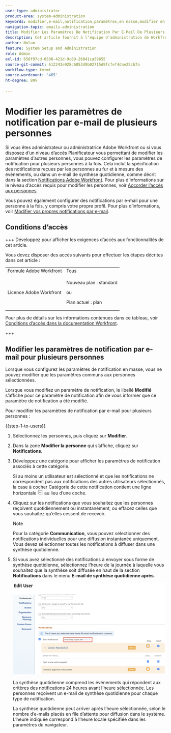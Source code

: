 ```yaml
---
user-type: administrator
product-area: system-administration
keywords: modifier,e-mail,notification,paramètres,en masse,modifier en masse,configurer,multiple,personnes
navigation-topic: emails-administration
title: Modifier Les Paramètres De Notification Par E-Mail De Plusieurs Utilisateurs
description: Cet article fournit à l’équipe d’administration de Workfront ou de groupes des informations sur la façon dont elle peut mettre à jour les notifications par e-mail d’autres personnes.
author: Nolan
feature: System Setup and Administration
role: Admin
exl-id: 658f97cd-0500-421d-9c89-26041ca59655
source-git-commit: 612243e928c6053d9b02715d9fcfef4dae25cb7a
workflow-type: tm+mt
source-wordcount: '465'
ht-degree: 89%

---
```


# Modifier les paramètres de notification par e-mail de plusieurs personnes

<!-- Audited: 12/2023 -->

Si vous êtes administrateur ou administratrice Adobe Workfront ou si vous disposez d’un niveau d’accès Planificateur vous permettant de modifier les paramètres d’autres personnes, vous pouvez configurer les paramètres de notification pour plusieurs personnes à la fois. Cela inclut la spécification des notifications reçues par les personnes au fur et à mesure des événements, ou dans un e-mail de synthèse quotidienne, comme décrit dans la section [Notifications Adobe Workfront](../../../workfront-basics/using-notifications/wf-notifications.md). Pour plus d’informations sur le niveau d’accès requis pour modifier les personnes, voir [Accorder l’accès aux personnes](../../../administration-and-setup/add-users/configure-and-grant-access/grant-access-other-users.md).

Vous pouvez également configurer des notifications par e-mail pour une personne à la fois, y compris votre propre profil. Pour plus d’informations, voir [Modifier vos propres notifications par e-mail](../../../workfront-basics/using-notifications/activate-or-deactivate-your-own-event-notifications.md).


## Conditions d’accès

+++ Développez pour afficher les exigences d’accès aux fonctionnalités de cet article.

Vous devez disposer des accès suivants pour effectuer les étapes décrites dans cet article :

<table style="table-layout:auto"> 
 <col> 
 <col> 
 <tbody> 
  <tr> 
   <td role="rowheader">Formule Adobe Workfront</td> 
   <td>Tous</td> 
  </tr> 
  <tr> 
   <td role="rowheader">Licence Adobe Workfront</td> 
   <td> <p>Nouveau plan : standard </p>
 <p>ou</p> 
<p>Plan actuel : plan </p> 
</td> 
  </tr> 
 </tbody> 
</table>

Pour plus de détails sur les informations contenues dans ce tableau, voir [Conditions d’accès dans la documentation Workfront](/help/quicksilver/administration-and-setup/add-users/access-levels-and-object-permissions/access-level-requirements-in-documentation.md).

+++

## Modifier les paramètres de notification par e-mail pour plusieurs personnes

Lorsque vous configurez les paramètres de notification en masse, vous ne pouvez modifier que les paramètres communs aux personnes sélectionnées.

Lorsque vous modifiez un paramètre de notification, le libellé **Modifié** s’affiche pour ce paramètre de notification afin de vous informer que ce paramètre de notification a été modifié.

Pour modifier les paramètres de notification par e-mail pour plusieurs personnes :

{{step-1-to-users}}

1. Sélectionnez les personnes, puis cliquez sur **Modifier**.
1. Dans la zone **Modifier la personne** qui s’affiche, cliquez sur **Notifications**.

1. Développez une catégorie pour afficher les paramètres de notification associés à cette catégorie.

   Si au moins un utilisateur est sélectionné et que les notifications ne correspondent pas aux notifications des autres utilisateurs sélectionnés, la case à cocher Catégorie de cette notification contient une ligne horizontale ![Ligne au lieu de Coche](assets/straight-line-instead-of-checkmark.jpg) au lieu d’une coche.


1. Cliquez sur les notifications que vous souhaitez que les personnes reçoivent quotidiennement ou instantanément, ou effacez celles que vous souhaitez qu’elles cessent de recevoir.

   >[!NOTE]
   >
   >   Pour la catégorie **Communication**, vous pouvez sélectionner des notifications individuelles pour une diffusion instantanée uniquement. Vous devez sélectionner toutes les notifications à diffuser dans une synthèse quotidienne.


1. Si vous avez sélectionné des notifications à envoyer sous forme de synthèse quotidienne, sélectionnez l’heure de la journée à laquelle vous souhaitez que la synthèse soit diffusée en haut de la section **Notifications** dans le menu **E-mail de synthèse quotidienne après**.

   ![Heure de synthèse quotidienne](assets/daily-digest-time.png)

   La synthèse quotidienne comprend les événements qui répondent aux critères des notifications 24 heures avant l’heure sélectionnée. Les personnes reçoivent un e-mail de synthèse quotidienne pour chaque type de notification.

   La synthèse quotidienne peut arriver après l’heure sélectionnée, selon le nombre d’e-mails placés en file d’attente pour diffusion dans le système. L’heure indiquée correspond à l’heure locale spécifiée dans les paramètres du navigateur.
